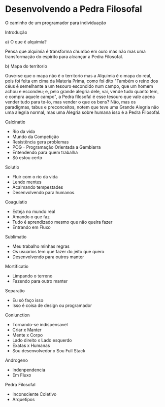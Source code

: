 # Desenvolvendo a Pedra Filosofal
O caminho de um programador para individuação

Introdução

a) O que é alquimia?

Pensa que alquimia é transforma chumbo em ouro mas não mas uma transformação do espirito para alcançar a Pedra Filosofal.

b) Mapa do territorio

Ouve-se que o mapa não é o territorio mas a Alquimia é o mapa do real, pois foi feita em cima da Materia Prima, como foi dito "Também o reino dos céus é semelhante a um tesouro escondido num campo, que um homem achou e escondeu; e, pelo grande alegria dele, vai, vende tudo quanto tem, e compra aquele campo", a Pedra filosofal é esse tesouro que vale apena vender tudo para te-lo, mas vender o que os bens? Não, mas os paradigmas, tabus e preconceitos, notem que teve uma Grande Alegria não uma alegria normal, mas uma Alegria sobre humana isso é a Pedra Filosofal.

Calcinatio
* Rio da vida
* Mundo da Competição
* Resistência gera problemas
* POG - Programação Orientada a Gambiarra
* Entendendo para quem trabalha
* Só estou certo

Solutio
* Fluir com o rio da vida
* Lendo mentes
* Acalmando tempestades
* Desenvolvendo para humanos

Coagulatio
* Esteja no mundo real
* Amando o que faz
* Tudo é aprendizado mesmo que não queira fazer
* Entrando em Fluxo

Sublimatio
* Meu trabalho minhas regras
* Os usuarios tem que fazer do jeito que quero
* Desenvolvendo para outros manter

Mortificatio
* Limpando o terreno
* Fazendo para outro manter

Separatio
* Eu só faço isso
* Isso é coisa de design ou programador

Coniunction
* Tornando-se indispensavel
* Criar x Manter
* Mente x Corpo
* Lado direito x Lado esquerdo
* Exatas x Humanas
* Sou desenvolvedor x Sou Full Stack

Androgeno
* Indenpendencia
* Em Fluxo

Pedra Filosofal
* Inconsciente Coletivo
* Arquetipos
